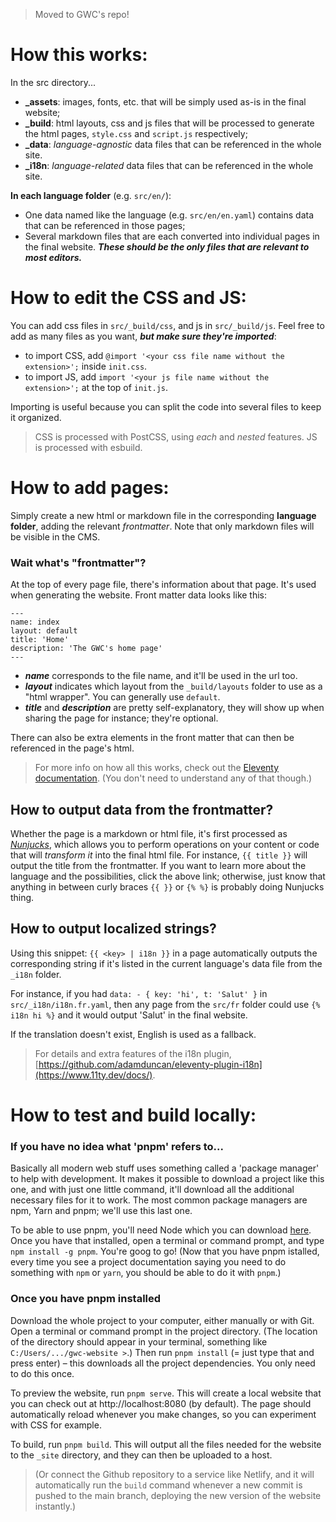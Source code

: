 > Moved to GWC's repo!

# How this works:

In the src directory...

- **\_assets**: images, fonts, etc. that will be simply used as-is in the final website;
- **\_build**: html layouts, css and js files that will be processed to generate the html pages, `style.css` and `script.js` respectively;
- **\_data**: _language-agnostic_ data files that can be referenced in the whole site.
- **\_i18n**: _language-related_ data files that can be referenced in the whole site.

**In each language folder** (e.g. `src/en/`):

- One data named like the language (e.g. `src/en/en.yaml`) contains data that can be referenced in those pages;
- Several markdown files that are each converted into individual pages in the final website. **_These should be the only files that are relevant to most editors._**

# How to edit the CSS and JS:

You can add css files in `src/_build/css`, and js in `src/_build/js`.
Feel free to add as many files as you want, **_but make sure they're imported_**:
- to import CSS, add `@import '<your css file name without the extension>';` inside `init.css`.
- to import JS, add `import '<your js file name without the extension>';` at the top of `init.js`.

Importing is useful because you can split the code into several files to keep it organized.

> CSS is processed with PostCSS, using _each_ and _nested_ features.
> JS is processed with esbuild.

# How to add pages:

Simply create a new html or markdown file in the corresponding **language folder**, adding the relevant _frontmatter_.
Note that only markdown files will be visible in the CMS.

### Wait what's "frontmatter"?

At the top of every page file, there's information about that page. It's used when generating the website. Front matter data looks like this:

```
---
name: index
layout: default
title: 'Home'
description: 'The GWC's home page'
---
```

- **_name_** corresponds to the file name, and it'll be used in the url too.
- **_layout_** indicates which layout from the `_build/layouts` folder to use as a "html wrapper". You can generally use `default`.
- **_title_** and **_description_** are pretty self-explanatory, they will show up when sharing the page for instance; they're optional.

There can also be extra elements in the front matter that can then be referenced in the page's html.

> For more info on how all this works, check out the [Eleventy documentation](https://www.11ty.dev/docs/). (You don't need to understand any of that though.)

## How to output data from the frontmatter?

Whether the page is a markdown or html file, it's first processed as _[Nunjucks](https://mozilla.github.io/nunjucks/)_, which allows you to perform operations on your content or code that will _transform it_ into the final html file. For instance, `{{ title }}` will output the title from the frontmatter. If you want to learn more about the language and the possibilities, click the above link; otherwise, just know that anything in between curly braces `{{ }}` or `{% %}` is probably doing Nunjucks thing.

## How to output localized strings?

Using this snippet: `{{ <key> | i18n }}` in a page automatically outputs the corresponding string if it's listed in the current language's data file from the `_i18n` folder.

For instance, if you had `data: - { key: 'hi', t: 'Salut' }` in `src/_i18n/i18n.fr.yaml`, then any page from the `src/fr` folder could use `{% i18n hi %}` and it would output 'Salut' in the final website.

If the translation doesn't exist, English is used as a fallback.

> For details and extra features of the i18n plugin, [https://github.com/adamduncan/eleventy-plugin-i18n](https://www.11ty.dev/docs/).

# How to test and build locally:

### If you have no idea what 'pnpm' refers to...

Basically all modern web stuff uses something called a 'package manager' to help with development. It makes it possible to download a project like this one, and with just one little command, it'll download all the additional necessary files for it to work. The most common package managers are npm, Yarn and pnpm; we'll use this last one.

To be able to use pnpm, you'll need Node which you can download [here](https://nodejs.org/en/download/). Once you have that installed, open a terminal or command prompt, and type `npm install -g pnpm`. You're goog to go! (Now that you have pnpm istalled, every time you see a project documentation saying you need to do something with `npm` or `yarn`, you should be able to do it with `pnpm`.)

### Once you have pnpm installed

Download the whole project to your computer, either manually or with Git. Open a terminal or command prompt in the project directory. (The location of the directory should appear in your terminal, something like `C:/Users/.../gwc-website >`.) Then run `pnpm install` (= just type that and press enter) – this downloads all the project dependencies. You only need to do this once.

To preview the website, run `pnpm serve`. This will create a local website that you can check out at http://localhost:8080 (by default). The page should automatically reload whenever you make changes, so you can experiment with CSS for example.

To build, run `pnpm build`. This will output all the files needed for the website to the `_site` directory, and they can then be uploaded to a host.

> (Or connect the Github repository to a service like Netlify, and it will automatically run the `build` command whenever a new commit is pushed to the main branch, deploying the new version of the website instantly.)
